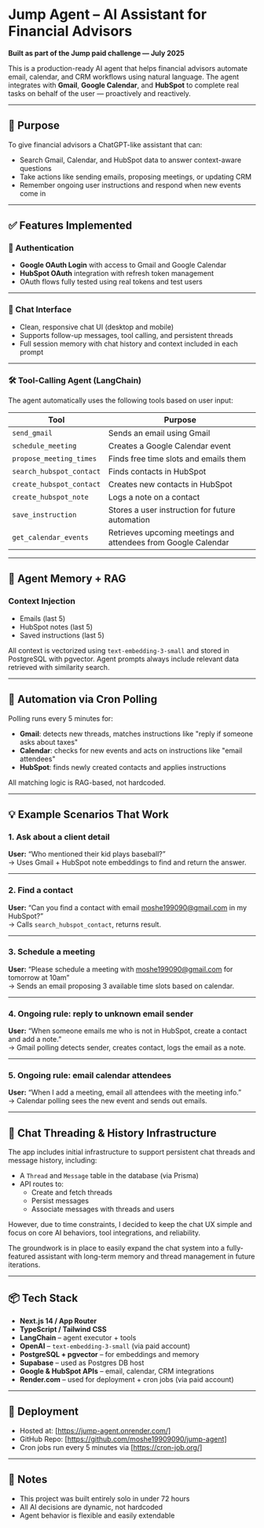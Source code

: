 # Jump Agent – AI Assistant for Financial Advisors

**Built as part of the Jump paid challenge — July 2025**

This is a production-ready AI agent that helps financial advisors automate email, calendar, and CRM workflows using natural language. The agent integrates with **Gmail**, **Google Calendar**, and **HubSpot** to complete real tasks on behalf of the user — proactively and reactively.

---

## 🌟 Purpose

To give financial advisors a ChatGPT-like assistant that can:

- Search Gmail, Calendar, and HubSpot data to answer context-aware questions
- Take actions like sending emails, proposing meetings, or updating CRM
- Remember ongoing user instructions and respond when new events come in

---

## ✅ Features Implemented

### 🔐 Authentication

- **Google OAuth Login** with access to Gmail and Google Calendar
- **HubSpot OAuth** integration with refresh token management
- OAuth flows fully tested using real tokens and test users

---

### 💬 Chat Interface

- Clean, responsive chat UI (desktop and mobile)
- Supports follow-up messages, tool calling, and persistent threads
- Full session memory with chat history and context included in each prompt

---

### 🛠️ Tool-Calling Agent (LangChain)

The agent automatically uses the following tools based on user input:

| Tool                     | Purpose                                                        |
| ------------------------ | -------------------------------------------------------------- |
| `send_gmail`             | Sends an email using Gmail                                     |
| `schedule_meeting`       | Creates a Google Calendar event                                |
| `propose_meeting_times`  | Finds free time slots and emails them                          |
| `search_hubspot_contact` | Finds contacts in HubSpot                                      |
| `create_hubspot_contact` | Creates new contacts in HubSpot                                |
| `create_hubspot_note`    | Logs a note on a contact                                       |
| `save_instruction`       | Stores a user instruction for future automation                |
| `get_calendar_events`    | Retrieves upcoming meetings and attendees from Google Calendar |

---

## 🧠 Agent Memory + RAG

### Context Injection

- Emails (last 5)
- HubSpot notes (last 5)
- Saved instructions (last 5)

All context is vectorized using `text-embedding-3-small` and stored in PostgreSQL with pgvector. Agent prompts always include relevant data retrieved with similarity search.

---

## 🔁 Automation via Cron Polling

Polling runs every 5 minutes for:

- **Gmail**: detects new threads, matches instructions like "reply if someone asks about taxes"
- **Calendar**: checks for new events and acts on instructions like "email attendees"
- **HubSpot**: finds newly created contacts and applies instructions

All matching logic is RAG-based, not hardcoded.

---

## 💡 Example Scenarios That Work

### 1. **Ask about a client detail**

**User:** “Who mentioned their kid plays baseball?”  
→ Uses Gmail + HubSpot note embeddings to find and return the answer.

---

### 2. **Find a contact**

**User:** “Can you find a contact with email moshe199090@gmail.com in my HubSpot?”  
→ Calls `search_hubspot_contact`, returns result.

---

### 3. **Schedule a meeting**

**User:** “Please schedule a meeting with moshe199090@gmail.com for tomorrow at 10am”  
→ Sends an email proposing 3 available time slots based on calendar.

---

### 4. **Ongoing rule: reply to unknown email sender**

**User:** “When someone emails me who is not in HubSpot, create a contact and add a note.”  
→ Gmail polling detects sender, creates contact, logs the email as a note.

---

### 5. **Ongoing rule: email calendar attendees**

**User:** “When I add a meeting, email all attendees with the meeting info.”  
→ Calendar polling sees the new event and sends out emails.

---

## 💬 Chat Threading & History Infrastructure

The app includes initial infrastructure to support persistent chat threads and message history, including:

- A `Thread` and `Message` table in the database (via Prisma)
- API routes to:
  - Create and fetch threads
  - Persist messages
  - Associate messages with threads and users

However, due to time constraints, I decided to keep the chat UX simple and focus on core AI behaviors, tool integrations, and reliability.

The groundwork is in place to easily expand the chat system into a fully-featured assistant with long-term memory and thread management in future iterations.

---

## 📦 Tech Stack

- **Next.js 14 / App Router**
- **TypeScript / Tailwind CSS**
- **LangChain** – agent executor + tools
- **OpenAI** – `text-embedding-3-small` (via paid account)
- **PostgreSQL + pgvector** – for embeddings and memory
- **Supabase** – used as Postgres DB host
- **Google & HubSpot APIs** – email, calendar, CRM integrations
- **Render.com** – used for deployment + cron jobs (via paid account)

---

## 🚀 Deployment

- Hosted at: [https://jump-agent.onrender.com/]
- GitHub Repo: [https://github.com/moshe19909090/jump-agent]
- Cron jobs run every 5 minutes via [https://cron-job.org/]

---

## 📝 Notes

- This project was built entirely solo in under 72 hours
- All AI decisions are dynamic, not hardcoded
- Agent behavior is flexible and easily extendable

